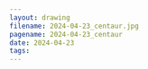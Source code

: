 ```yaml
---
layout: drawing
filename: 2024-04-23_centaur.jpg
pagename: 2024-04-23_centaur
date: 2024-04-23
tags:
---
```


